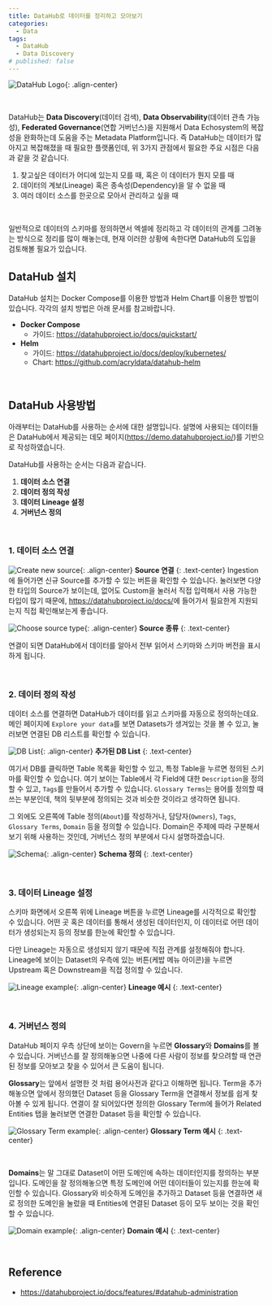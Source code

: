 ```yaml
---
title: DataHub로 데이터를 정리하고 모아보기
categories:
  - Data
tags:
  - DataHub
  - Data Discovery
# published: false
---
```


![DataHub Logo](/assets/images/posts/2024-01-06-introducing-datahub/datahub_logo.png){: .align-center}

<br>

DataHub는 **Data Discovery**(데이터 검색), **Data Observability**(데이터 관측 가능성), **Federated Governance**(연합 거버넌스)을 지원해서 Data Echosystem의 복잡성을 완화하는데 도움을 주는 Metadata Platform입니다. 즉 DataHub는 데이터가 많아지고 복잡해졌을 때 필요한 플랫폼인데, 위 3가지 관점에서 필요한 주요 시점은 다음과 같을 것 같습니다.

1. 찾고싶은 데이터가 어디에 있는지 모를 때, 혹은 이 데이터가 뭔지 모를 때
2. 데이터의 계보(Lineage) 혹은 종속성(Dependency)을 알 수 없을 때
3. 여러 데이터 소스를 한곳으로 모아서 관리하고 싶을 때

<br>

일반적으로 데이터의 스키마를 정의하면서 엑셀에 정리하고 각 데이터의 관계를 그려놓는 방식으로 정리를 많이 해놓는데, 현재 이러한 상황에 속한다면 DataHub의 도입을 검토해볼 필요가 있습니다.


## DataHub 설치
DataHub 설치는 Docker Compose를 이용한 방법과 Helm Chart를 이용한 방법이 있습니다. 각각의 설치 방법은 아래 문서를 참고바랍니다.

- **Docker Compose**
  - 가이드: <https://datahubproject.io/docs/quickstart/>
- **Helm**
  - 가이드: <https://datahubproject.io/docs/deploy/kubernetes/>
  - Chart: <https://github.com/acryldata/datahub-helm>

<br>

## DataHub 사용방법
아래부터는 DataHub를 사용하는 순서에 대한 설명입니다. 설명에 사용되는 데이터들은 DataHub에서 제공되는 데모 페이지(<https://demo.datahubproject.io/>)를 기반으로 작성하였습니다.

DataHub를 사용하는 순서는 다음과 같습니다.

1. **데이터 소스 연결**
2. **데이터 정의 작성**
3. **데이터 Lineage 설정**
4. **거버넌스 정의**

<br>

### 1. 데이터 소스 연결
![Create new source](/assets/images/posts/2024-01-06-introducing-datahub/new_source_connection.png){: .align-center}
**Source 연결**
{: .text-center}
Ingestion에 들어가면 신규 Source를 추가할 수 있는 버튼을 확인할 수 있습니다. 눌러보면 다양한 타입의 Source가 보이는데, 없어도 Custom을 눌러서 직접 입력해서 사용 가능한 타입이 많기 때문에, <https://datahubproject.io/docs/>에 들어가서 필요한게 지원되는지 직접 확인해보는게 좋습니다.

![Choose source type](/assets/images/posts/2024-01-06-introducing-datahub/new_source_connection_choose_type.png){: .align-center}
**Source 종류**
{: .text-center}

연결이 되면 DataHub에서 데이터를 알아서 전부 읽어서 스키마와 스키마 버전을 표시하게 됩니다.

<br>

### 2. 데이터 정의 작성
데이터 소스를 연결하면 DataHub가 데이터를 읽고 스키마를 자동으로 정의하는데요. 메인 페이지에 `Explore your data`를 보면 Datasets가 생겨있는 것을 볼 수 있고, 눌러보면 연결된 DB 리스트를 확인할 수 있습니다.

![DB List](/assets/images/posts/2024-01-06-introducing-datahub/datasets_db_list.png){: .align-center}
**추가된 DB List**
{: .text-center}

여기서 DB를 클릭하면 Table 목록을 확인할 수 있고, 특정 Table을 누르면 정의된 스키마를 확인할 수 있습니다. 여기 보이는 Table에서 각 Field에 대한 `Description`을 정의할 수 있고, `Tags`를 만들어서 추가할 수 있습니다. `Glossary Terms`는 용어를 정의할 때 쓰는 부분인데, 책의 뒷부분에 정의되는 것과 비슷한 것이라고 생각하면 됩니다.

그 외에도 오른쪽에 Table 정의(`About`)를 작성하거나, 담당자(`Owners`), `Tags`, `Glossary Terms`, `Domain` 등을 정의할 수 있습니다. Domain은 주제에 따라 구분해서 보기 위해 사용하는 것인데, 거버넌스 정의 부분에서 다시 설명하겠습니다.

![Schema](/assets/images/posts/2024-01-06-introducing-datahub/schema_page.png){: .align-center}
**Schema 정의**
{: .text-center}

<br>

### 3. 데이터 Lineage 설정
스키마 화면에서 오른쪽 위에 Lineage 버튼을 누르면 Lineage를 시각적으로 확인할 수 있습니다. 어떤 곳 혹은 데이터를 통해서 생성된 데이터인지, 이 데이터로 어떤 데이터가 생성되는지 등의 정보를 한눈에 확인할 수 있습니다.

다만 Lineage는 자동으로 생성되지 않기 때문에 직접 관계를 설정해줘야 합니다. Lineage에 보이는 Dataset의 우측에 있는 버튼(케밥 메뉴 아이콘)을 누르면 Upstream 혹은 Downstream을 직접 정의할 수 있습니다.

![Lineage example](/assets/images/posts/2024-01-06-introducing-datahub/lineage_example.png){: .align-center}
**Lineage 예시**
{: .text-center}

<br>

### 4. 거버넌스 정의
DataHub 페이지 우측 상단에 보이는 Govern을 누르면 **Glossary**와 **Domains**를 볼 수 있습니다. 거버넌스를 잘 정의해놓으면 나중에 다른 사람이 정보를 찾으려할 때 연관된 정보를 모아보고 찾을 수 있어서 큰 도움이 됩니다.

**Glossary**는 앞에서 설명한 것 처럼 용어사전과 같다고 이해하면 됩니다. Term을 추가해놓으면 앞에서 정의했던 Dataset 등을 Glossary Term을 연결해서 정보를 쉽게 찾아볼 수 있게 됩니다. 연결이 잘 되어있다면 정의한 Glossary Term에 들어가 Related Entities 탭을 눌러보면 연결한 Dataset 등을 확인할 수 있습니다.

![Glossary Term example](/assets/images/posts/2024-01-06-introducing-datahub/glossary_term.png){: .align-center}
**Glossary Term 예시**
{: .text-center}

<br>

**Domains**는 말 그대로 Dataset이 어떤 도메인에 속하는 데이터인지를 정의하는 부분입니다. 도메인을 잘 정의해놓으면 특정 도메인에 어떤 데이터들이 있는지를 한눈에 확인할 수 있습니다. Glossary와 비슷하게 도메인을 추가하고 Dataset 등을 연결하면 새로 정의한 도메인을 눌렀을 때 Entities에 연결된 Dataset 등이 모두 보이는 것을 확인할 수 있습니다.

![Domain example](/assets/images/posts/2024-01-06-introducing-datahub/domain.png){: .align-center}
**Domain 예시**
{: .text-center}

<br>

## Reference
- <https://datahubproject.io/docs/features/#datahub-administration>
